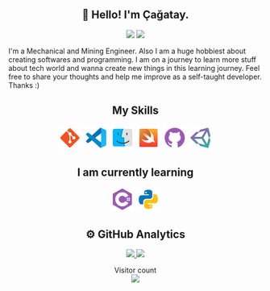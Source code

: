 <h2 align="center">👋 Hello! I'm Çağatay.</h2>
<p align="center">
  <a target="_blank" href="https://www.linkedin.com/in/çağatay-balıkçı-158a78107/"><img src="https://img.shields.io/badge/-LinkedIn-0077B5?style=for-the-badge&logo=Linkedin&logoColor=white"></img></a>
  <a target="_blank" href="mailto:cagataybalikci@gmail.com"><img src="https://img.shields.io/badge/-Gmail-D14836?style=for-the-badge&logo=Gmail&logoColor=white"></img></a>
</p>

I'm a Mechanical and Mining Engineer. Also I am a huge hobbiest about creating softwares and programming. I am on a journey to learn more stuff about tech world and wanna create new things in this learning journey. Feel free to share your thoughts and help me improve as a self-taught developer. Thanks :)

<h2 align="center">My Skills</h2>
<p align="center">
<img src="icons/git.png"/>
<img src="icons/vscode.png"/>
<img src="icons/macos.png" width="48" height="48"/>
<img src="icons/swift.png"/>
<img src="icons/github.png"/>
<img src="icons/unity.png"/>
	
</p>

<h2 align="center">I am currently learning</h2>

<p align="center">
	<img src="icons/csharp.png"/>
	<img src="icons/python.png"/>
</p>

<h2 align="center">⚙️ GitHub Analytics</h2>

<p align="center">
  <a href="https://github.com/cagataybalikci">
<img height="150em" src="https://github-readme-stats.vercel.app/api?username=cagataybalikci&show_icons=true&theme=radical)"/>
<img height="150em" src="https://github-readme-stats.vercel.app/api/top-langs/?username=cagataybalikci&layout=compact&langs_count=12&hide=TeX,PowerShell,ASP.NET" />
  </a>
</p>


<p align="center"> 
  Visitor count<br>
  <img src="https://profile-counter.glitch.me/cagataybalikci/count.svg" />
</p>
